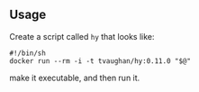 ## Usage

Create a script called `hy` that looks like:

    #!/bin/sh
    docker run --rm -i -t tvaughan/hy:0.11.0 "$@"

make it executable, and then run it.
